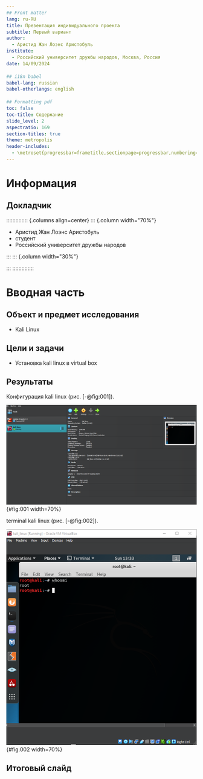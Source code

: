 ```yaml
---
## Front matter
lang: ru-RU
title: Презентация индивидуального проекта
subtitle: Первый вариант
author:
  - Аристид Жан Лоэнс Аристобуль
institute:
  - Российский университет дружбы народов, Москва, Россия
date: 14/09/2024

## i18n babel
babel-lang: russian
babel-otherlangs: english

## Formatting pdf
toc: false
toc-title: Содержание
slide_level: 2
aspectratio: 169
section-titles: true
theme: metropolis
header-includes:
  - \metroset{progressbar=frametitle,sectionpage=progressbar,numbering=fraction}
---
```


# Информация

## Докладчик

:::::::::::::: {.columns align=center}
::: {.column width="70%"}

- Аристид Жан Лоэнс Аристобуль
- студент
- Российский университет дружбы народов

:::
::: {.column width="30%"}

:::
::::::::::::::

# Вводная часть

## Объект и предмет исследования

- Kali Linux

## Цели и задачи

- Установка kali linux в virtual box

## Результаты

Конфигурация kali linux (рис. [-@fig:001]).

![kali linux](image/img01.png){#fig:001 width=70%}

terminal kali linux (рис. [-@fig:002]).

![Terminal kali linux](image/img02.png){#fig:002 width=70%}

## Итоговый слайд
